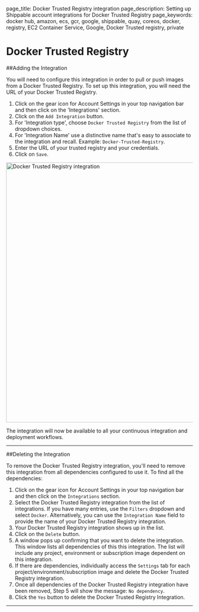 page_title: Docker Trusted Registry integration
page_description: Setting up Shippable account integrations for Docker Trusted Registry
page_keywords: docker hub, amazon, ecs, gcr, google, shippable, quay, coreos, docker, registry, EC2 Container Service, Google, Docker Trusted registry, private

# Docker Trusted Registry
##Adding the Integration

You will need to configure this integration in order to pull or push images from a Docker Trusted Registry. To set up this integration, you will need the URL of your Docker Trusted Registry.

1. Click on the gear icon for Account Settings in your top navigation bar and then click on the 'Integrations' section.
2. Click on the `Add Integration` button.
3. For 'Integration type', choose `Docker Trusted Registry` from the list of dropdown choices.
4. For 'Integration Name' use a distinctive name that's easy to associate to the integration and recall. Example: `Docker-Trusted-Registry`.
5. Enter the URL of your trusted registry and your credentials.
6. Click on `Save`.

<img src="/continuous_integration/images/docker_tr_integration.png" alt="Docker Trusted Registry integration" style="width:700px;"/>

The integration will now be available to all your continuous integration and deployment workflows.

---

##Deleting the Integration

To remove the Docker Trusted Registry integration, you'll need to remove this integration from all dependencies configured to use it. To find all the dependencies:

1. Click on the gear icon for Account Settings in your top navigation bar and then click on the `Integrations` section.
2. Select the Docker Trusted Registry integration from the list of integrations. If you have many entries, use the `Filters` dropdown and select `Docker`. Alternatively, you can use the `Integration Name` field to provide the name of your Docker Trusted Registry integration.
3. Your Docker Trusted Registry integration shows up in the list.
4. Click on the `Delete` button.
5. A window pops up confirming that you want to delete the integration. This window lists all dependencies of this this integration. The list will include any project, environment or subscription image dependent on this integration.
6. If there are dependencies, individually access the `Settings` tab for each project/environment/subscription image and delete the Docker Trusted Registry integration.
7. Once all dependencies of the Docker Trusted Registry integration have been removed, Step 5 will show the message: `No dependency`.
8. Click the `Yes` button to delete the Docker Trusted Registry Integration.

------------
